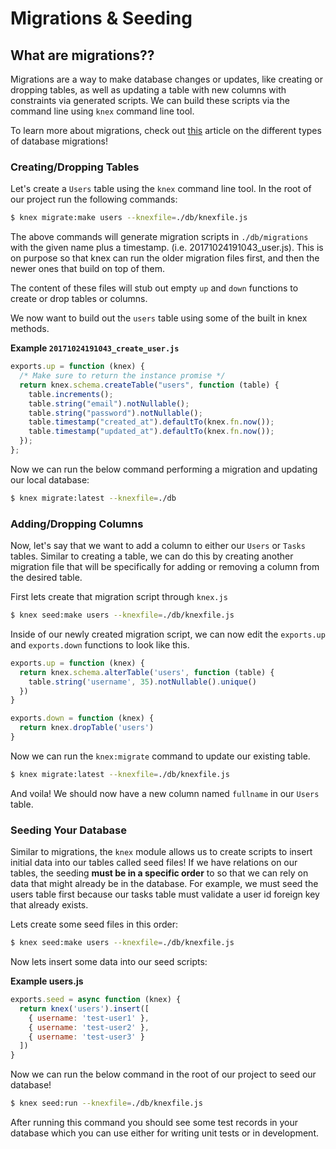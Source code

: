 # Migrations & Seeding

## What are migrations??

Migrations are a way to make database changes or updates, like creating or dropping tables, as well as updating a table with new columns with constraints via generated scripts. We can build these scripts via the command line using `knex` command line tool.

To learn more about migrations, check out [this](https://www.openscg.com/2017/08/what-is-a-database-migration/) article on the different types of database migrations!

### Creating/Dropping Tables

Let's create a `Users` table using the `knex` command line tool. In the root of our project run the following commands:

```bash
$ knex migrate:make users --knexfile=./db/knexfile.js
```

The above commands will generate migration scripts in `./db/migrations` with the given name plus a timestamp. (i.e. 20171024191043_user.js). This is on purpose so that knex can run the older migration files first, and then the newer ones that build on top of them.

The content of these files will stub out empty `up` and `down` functions to create or drop tables or columns.

We now want to build out the `users` table using some of the built in knex methods.

**Example `20171024191043_create_user.js`**

```javascript
exports.up = function (knex) {
  /* Make sure to return the instance promise */ 
  return knex.schema.createTable("users", function (table) {
    table.increments();
    table.string("email").notNullable();
    table.string("password").notNullable();
    table.timestamp("created_at").defaultTo(knex.fn.now());
    table.timestamp("updated_at").defaultTo(knex.fn.now());
  });
};
```
Now we can run the below command performing a migration and updating our local database:

```bash
$ knex migrate:latest --knexfile=./db
```

### Adding/Dropping Columns

Now, let's say that we want to add a column to either our `Users` or `Tasks` tables. Similar to creating a table, we can do this by creating another migration file that will be specifically for adding or removing a column from the desired table.

First lets create that migration script through `knex.js`

```bash
$ knex seed:make users --knexfile=./db/knexfile.js
```

Inside of our newly created migration script, we can now edit the `exports.up` and `exports.down` functions to look like this.

```javascript
exports.up = function (knex) {
  return knex.schema.alterTable('users', function (table) {
    table.string('username', 35).notNullable().unique()
  })
}

exports.down = function (knex) {
  return knex.dropTable('users')
}

```

Now we can run the `knex:migrate` command to update our existing table.

```bash
$ knex migrate:latest --knexfile=./db/knexfile.js
```

And voila! We should now have a new column named `fullname` in our `Users` table.

### Seeding Your Database

Similar to migrations, the `knex` module allows us to create scripts to insert initial data into our tables called seed files! If we have relations on our tables, the seeding **must be in a specific order** to so that we can rely on data that might already be in the database. For example, we must seed the users table first because our tasks table must validate a user id foreign key that already exists.

Lets create some seed files in this order:

```bash
$ knex seed:make users --knexfile=./db/knexfile.js
```

Now lets insert some data into our seed scripts:

**Example users.js**

```javascript
exports.seed = async function (knex) {
  return knex('users').insert([
    { username: 'test-user1' },
    { username: 'test-user2' },
    { username: 'test-user3' }
  ])
}
```

Now we can run the below command in the root of our project to seed our database!

```bash
$ knex seed:run --knexfile=./db/knexfile.js
```

After running this command you should see some test records in your database which you can use either for writing unit tests or in development.
